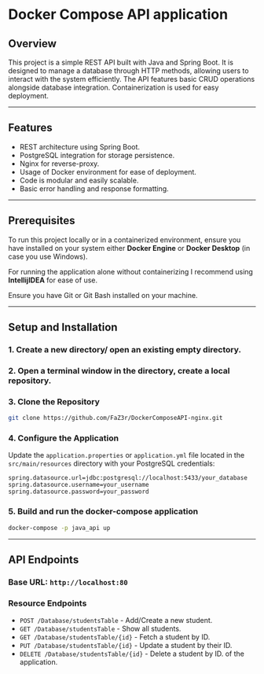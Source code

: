 # Docker Compose API application

## Overview
This project is a simple REST API built with Java and Spring Boot. 
It is designed to manage a database through HTTP methods, allowing users to interact with the system efficiently. 
The API features basic CRUD operations alongside database integration. 
Containerization is used for easy deployment.

---

## Features

- REST architecture using Spring Boot.
- PostgreSQL integration for storage persistence.
- Nginx for reverse-proxy. 
- Usage of Docker environment for ease of deployment.
- Code is modular and easily scalable.
- Basic error handling and response formatting.

---

## Prerequisites

To run this project locally or in a containerized environment, ensure you have installed on your system either
**Docker Engine** or **Docker Desktop** (in case you use Windows).

For running the application alone without containerizing I recommend using **IntellijIDEA** for ease of use.

Ensure you have Git or Git Bash installed on your machine.

---

## Setup and Installation
### 1. Create a new directory/ open an existing empty directory.
### 2. Open a terminal window in the directory, create a local repository.
### 3. Clone the Repository
```bash
git clone https://github.com/FaZ3r/DockerComposeAPI-nginx.git
```

### 4. Configure the Application
Update the `application.properties` or `application.yml` file located in the `src/main/resources` directory with your PostgreSQL credentials:

```properties
spring.datasource.url=jdbc:postgresql://localhost:5433/your_database
spring.datasource.username=your_username
spring.datasource.password=your_password
```

### 5. Build and run the docker-compose application

```bash
docker-compose -p java_api up
```

---

## API Endpoints

### Base URL: `http://localhost:80`
### Resource Endpoints
- `POST /Database/studentsTable` - Add/Create a new student.
- `GET /Database/studentsTable` - Show all students.
- `GET /Database/studentsTable/{id}` - Fetch a student by ID.
- `PUT /Database/studentsTable/{id}` - Update a student by their ID.
- `DELETE /Database/studentsTable/{id}` - Delete a student by ID.
of the application.